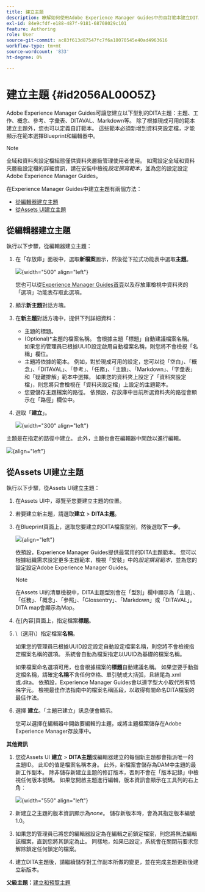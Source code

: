 ```yaml
---
title: 建立主題
description: 瞭解如何使用Adobe Experience Manager Guides中的自訂範本建立DITA主題型別。
exl-id: 84e9cfdf-e188-487f-9181-68708029c101
feature: Authoring
role: User
source-git-commit: ac83f613d87547fc7f6a18070545e40ad4963616
workflow-type: tm+mt
source-wordcount: '833'
ht-degree: 0%

---
```


# 建立主題 {#id2056AL00O5Z}

Adobe Experience Manager Guides可讓您建立以下型別的DITA主題：主題、工作、概念、參考、字彙表、DITAVAL、Markdown等。 除了根據現成可用的範本建立主題外，您也可以定義自訂範本。 這些範本必須新增到資料夾設定檔，才能顯示在範本選擇Blueprint和編輯器中。

>[!NOTE]
>
> 全域和資料夾設定檔組態僅供資料夾層級管理使用者使用。 如需設定全域和資料夾層級設定檔的詳細資訊，請在安裝中檢視&#x200B;*設定撰寫範本*，並為您的設定設定Adobe Experience Manager Guides。


在Experience Manager Guides中建立主題有兩個方法：

- [從編輯器建立主題](#create-topics-from-the-editor)
- [從Assets UI建立主題](#create-topics-from-the-assets-ui)

## 從編輯器建立主題

執行以下步驟，從編輯器建立主題：

1. 在「存放庫」面板中，選取&#x200B;**新檔案**&#x200B;圖示，然後從下拉式功能表中選取&#x200B;**主題**。

   ![](create-topic-option.png){width="500" align="left"}

   您也可以從[Experience Manager Guides首頁](./intro-home-page.md)以及存放庫檢視中資料夾的「選項」功能表存取此選項。

2. 顯示&#x200B;**新主題**&#x200B;對話方塊。

3. 在&#x200B;**新主題**&#x200B;對話方塊中，提供下列詳細資料：
   - 主題的標題。
   - \(Optional\)*主題的檔案名稱。 會根據主題「標題」自動建議檔案名稱。 如果您的管理員已根據UUID設定啟用自動檔案名稱，則您將不會檢視「名稱」欄位。
   - 主題將依據的範本。 例如，對於現成可用的設定，您可以從「空白」、「概念」、「DITAVAL」、「參考」、「任務」、「主題」、「Markdown」、「字彙表」和「疑難排解」範本中選擇。 如果您的資料夾上設定了「資料夾設定檔」，則您將只會檢視在「資料夾設定檔」上設定的主題範本。
   - 您要儲存主題檔案的路徑。 依預設，存放庫中目前所選資料夾的路徑會顯示在「路徑」欄位中。

4. 選取「**建立**」。

   ![](images/create-topic-dialog-new.png){width="300" align="left"}

主題是在指定的路徑中建立。 此外，主題也會在編輯器中開啟以進行編輯。

![](images/new-topic-editor.png){align="left"}

## 從Assets UI建立主題

執行以下步驟，從Assets UI建立主題：

1. 在Assets UI中，導覽至您要建立主題的位置。

1. 若要建立新主題，請選取&#x200B;**建立** \> **DITA主題**。

1. 在Blueprint頁面上，選取您要建立的DITA檔案型別，然後選取&#x200B;**下一步**。

   ![](images/create_dita_topic.png){align="left"}

   依預設，Experience Manager Guides提供最常用的DITA主題範本。 您可以根據組織需求設定更多主題範本，檢視「安裝」中的&#x200B;*設定撰寫範本*，並為您的設定設定Adobe Experience Manager Guides。

   >[!NOTE]
   >
   > 在Assets UI的清單檢視中，DITA主題型別會在「型別」欄中顯示為「主題」、「任務」、「概念」、「參照」、「Glossentry」、「Markdown」或「DITAVAL」。 DITA map會顯示為Map。

1. 在[內容]頁面上，指定檔案&#x200B;**標題**。

1. \（選用\）指定檔案&#x200B;**名稱**。

   如果您的管理員已根據UUID設定設定自動設定檔案名稱，則您將不會檢視指定檔案名稱的選項。 系統會自動為檔案指定以UUID為基礎的檔案名稱。

   如果檔案命名選項可用，也會根據檔案的&#x200B;**標題**&#x200B;自動建議名稱。 如果您要手動指定檔名稱，請確定&#x200B;**名稱**&#x200B;不含任何空格、單引號或大括弧，且結尾為.xml或.dita。 依預設，Experience Manager Guides會以連字型大小取代所有特殊字元。 檢視最佳作法指南中的檔案名稱區段，以取得有關命名DITA檔案的最佳作法。

1. 選擇 **建立**。「主題已建立」訊息便會顯示。

   您可以選擇在編輯器中開啟要編輯的主題，或將主題檔案儲存在Adobe Experience Manager存放庫中。

**其他資訊**

1. 您從Assets UI **建立** \> **DITA主題**&#x200B;或編輯器建立的每個新主題都會指派唯一的主題ID。 此ID的值是檔案名稱本身。 此外，新檔案會儲存為DAM中主題的最新工作副本。 除非儲存新建立主題的修訂版本，否則不會在「版本記錄」中檢視任何版本號碼。 如果您開啟主題進行編輯，版本資訊會顯示在工具列的右上角：

   ![](images/topic-version-none_cs.png){width="550" align="left"}

2. 新建立之主題的版本資訊顯示為&#x200B;*none*。 儲存新版本時，會為其指定版本編號1.0。

3. 如果您的管理員已將您的編輯器設定為在編輯之前鎖定檔案，則您將無法編輯該檔案，直到您將其鎖定為止。 同樣地，如果已設定，系統會在關閉前要求您解除鎖定任何鎖定的檔案。

4. 建立DITA主題後，請繼續儲存對工作副本所做的變更，並在完成主題更新後建立新版本。

**父級主題：**[&#x200B;建立和預覽主題](create-preview-topics.md)
